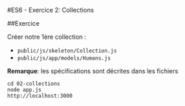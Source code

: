 #ES6 - Exercice 2: Collections

##Exercice

Créer notre 1ère collection :

- `public/js/skeleton/Collection.js`
- `public/js/app/models/Humans.js`

**Remarque**: les spécifications sont décrites dans les fichiers

    cd 02-collections
    node app.js
    http://localhost:3000
